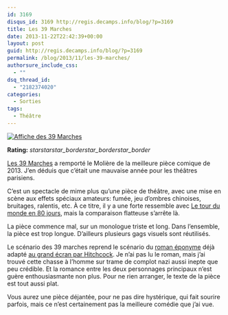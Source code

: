 ```yaml
---
id: 3169
disqus_id: 3169 http://regis.decamps.info/blog/?p=3169
title: Les 39 Marches
date: 2013-11-22T22:42:39+00:00
layout: post
guid: http://regis.decamps.info/blog/?p=3169
permalink: /blog/2013/11/les-39-marches/
authorsure_include_css:
  - ""
dsq_thread_id:
  - "2182374020"
categories:
  - Sorties
tags:
  - Théâtre
---
```

[<img src="/blog/wp-content/uploads/2014/01/Les-39-Marches-232x350.jpeg" alt="Affiche des 39 Marches" width="232" height="350" class="alignright size-medium wp-image-3170" srcset="/blog/wp-content/uploads/2014/01/Les-39-Marches-232x350.jpeg 232w, /blog/wp-content/uploads/2014/01/Les-39-Marches-199x300.jpeg 199w, /blog/wp-content/uploads/2014/01/Les-39-Marches.jpeg 399w" sizes="(max-width: 232px) 100vw, 232px" />](/blog/wp-content/uploads/2014/01/Les-39-Marches.jpeg)
  


**Rating:** <i class="material-icons">star</i><i class="material-icons">star</i><i class="material-icons">star_border</i><i class="material-icons">star_border</i><i class="material-icons">star_border</i> 


  
[Les 39 Marches](http://www.billetreduc.com/94242/evt.htm) a remporté le Molière de la meilleure pièce comique de 2013. J’en déduis que c’était une mauvaise année pour les théâtres parisiens.
  
<!--more-->


  
C’est un spectacle de mime plus qu’une pièce de théâtre, avec une mise en scène aux effets spéciaux amateurs: fumée, jeu d’ombres chinoises, bruitages, ralentis, etc. À ce titre, il y a une forte ressemble avec [Le tour du monde en 80 jours](http://regis.decamps.info/blog/2012/09/le-tour-du-monde-en-80-jours/), mais la comparaison flatteuse s’arrête là.

La pièce commence mal, sur un monologue triste et long. Dans l’ensemble, la pièce est trop longue. D’ailleurs plusieurs gags visuels sont réutilisés.

Le scénario des 39 marches reprend le scénario du [roman éponyme](http://fr.wikipedia.org/wiki/Les_39_Marches_(roman) "Les 39 Marches de John Buchan") déjà adapté [au grand écran par Hitchcock](http://www.allocine.fr/film/fichefilm_gen_cfilm=2161.html "Les 39 Marches d'Alfred Hitchcock"). Je n’ai pas lu le roman, mais j’ai trouvé cette chasse à l’homme sur trame de complot nazi aussi inepte que peu crédible. Et la romance entre les deux personnages principaux n’est guère enthousiasmante non plus. Pour ne rien arranger, le texte de la pièce est tout aussi plat.

Vous aurez une pièce déjantée, pour ne pas dire hystérique, qui fait sourire parfois, mais ce n’est certainement pas la meilleure comédie que j’ai vue.

